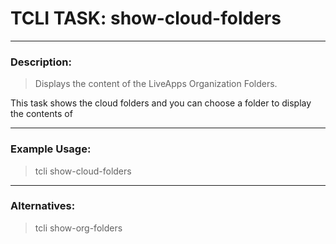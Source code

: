 # TCLI TASK: show-cloud-folders

---
### Description:
> Displays the content of the LiveApps Organization Folders.

This task shows the cloud folders and you can choose a folder to display the contents of

---
### Example Usage:
> tcli show-cloud-folders

---
### Alternatives:
> tcli show-org-folders
